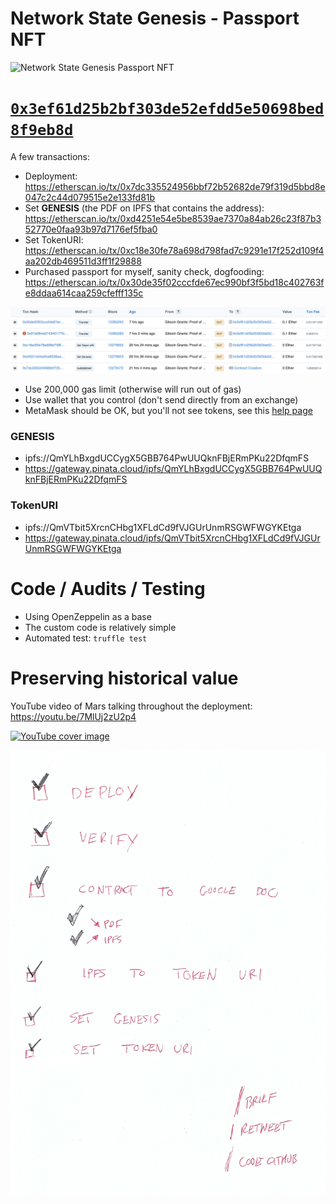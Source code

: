 # Network State Genesis - Passport NFT

![Network State Genesis Passport NFT](https://genesis.re/Network-State-Genesis-PASSPORT-LATEST.jpg)

# [`0x3ef61d25b2bf303de52efdd5e50698bed8f9eb8d`](https://etherscan.io/address/0x3ef61d25b2bf303de52efdd5e50698bed8f9eb8d#code)

A few transactions:
* Deployment: https://etherscan.io/tx/0x7dc335524956bbf72b52682de79f319d5bbd8e047c2c44d079515e2e133fd81b
* Set **GENESIS** (the PDF on IPFS that contains the address): https://etherscan.io/tx/0xd4251e54e5be8539ae7370a84ab26c23f87b352770e0faa93b97d7176ef5fba0
* Set TokenURI: https://etherscan.io/tx/0xc18e30fe78a698d798fad7c9291e17f252d109f4aa202db469511d3ff1f29888
* Purchased passport for myself, sanity check, dogfooding: https://etherscan.io/tx/0x30de35f02cccfde67ec990bf3f5bd18c402763fe8ddaa614caa259cfefff135c

![Etherscan transaction list](etherscan-transactions-list.png)

* Use 200,000 gas limit (otherwise will run out of gas)
* Use wallet that you control (don't send directly from an exchange)
* MetaMask should be OK, but you'll not see tokens, see this [help page](https://metamask.zendesk.com/hc/en-us/articles/360058238591-NFT-tokens-in-MetaMask-wallet)

### GENESIS

* ipfs://QmYLhBxgdUCCygX5GBB764PwUUQknFBjERmPKu22DfqmFS
* https://gateway.pinata.cloud/ipfs/QmYLhBxgdUCCygX5GBB764PwUUQknFBjERmPKu22DfqmFS

### TokenURI

* ipfs://QmVTbit5XrcnCHbg1XFLdCd9fVJGUrUnmRSGWFWGYKEtga
* https://gateway.pinata.cloud/ipfs/QmVTbit5XrcnCHbg1XFLdCd9fVJGUrUnmRSGWFWGYKEtga

# Code / Audits / Testing

* Using OpenZeppelin as a base
* The custom code is relatively simple
* Automated test: `truffle test`

# Preserving historical value

YouTube video of Mars talking throughout the deployment: https://youtu.be/7MlUj2zU2p4

[![YouTube cover image](https://img.youtube.com/vi/7MlUj2zU2p4/0.jpg)](https://www.youtube.com/watch?v=7MlUj2zU2p4)

![Deployment checklist](deployment-checklist.jpg)
